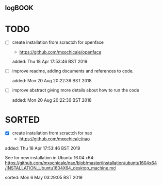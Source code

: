 logBOOK
---


# TODO

* [ ] create installation from scractch for openface
	* https://github.com/mxochicale/openface

	added: Thu 18 Apr 17:53:46 BST 2019


* [ ] improve readme, adding documents and references to code.


	added: Mon 20 Aug 20:22:36 BST 2018

* [ ] improve abstract giving more details about how to run the code

	added: Mon 20 Aug 20:22:36 BST 2018


# SORTED 

* [x] create installation from scractch for nao 
	* https://github.com/mxochicale/nao

added: Thu 18 Apr 17:53:46 BST 2019

See for new installation in Ubuntu 16.04 x64: 
https://github.com/mxochicale/nao/blob/master/installation/ubuntu1604x64/INSTALLATION_Ubuntu1604X64_desktop_machine.md

sorted: Mon  6 May 03:29:05 BST 2019
